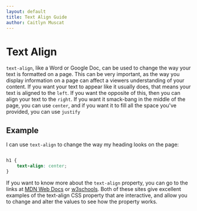 ```yaml
--- 
layout: default
title: Text Align Guide
author: Caitlyn Muscat
---
```


# Text Align 

`text-align`, like a Word or Google Doc, can be used to change the way your text is formatted on a page. This can be very important, as the way you display information on a page can affect a viewers understanding of your content. If you want your text to appear like it usually does, that means your text is aligned to the `left`. If you want the opposite of this, then you can align your text to the `right`. If you want it smack-bang in the middle of the page, you can use `center`, and if you want it to fill all the space you've provided, you can use `justify`

## Example

I can use `text-align` to change the way my heading looks on the page: 

```css

h1 {
    text-align: center; 
}

```

If you want to know more about the `text-align` property, you can go to the links at [MDN Web Docs](https://developer.mozilla.org/en-US/docs/Web/CSS/text-align) or [w3schools](https://www.w3schools.com/cssref/pr_text_text-align.php). Both of these sites give excellent examples of the text-align CSS property that are interactive, and allow you to change and alter the values to see how the property works. 